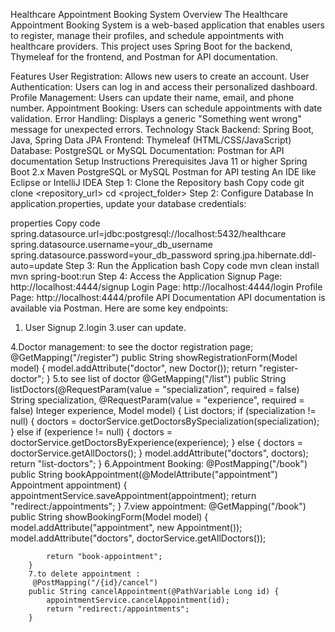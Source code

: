 Healthcare Appointment Booking System
Overview
The Healthcare Appointment Booking System is a web-based application that enables users to register, manage their profiles, and schedule appointments with healthcare providers. This project uses Spring Boot for the backend, Thymeleaf for the frontend, and Postman for API documentation.

Features
User Registration: Allows new users to create an account.
User Authentication: Users can log in and access their personalized dashboard.
Profile Management: Users can update their name, email, and phone number.
Appointment Booking: Users can schedule appointments with date validation.
Error Handling: Displays a generic "Something went wrong" message for unexpected errors.
Technology Stack
Backend: Spring Boot, Java, Spring Data JPA
Frontend: Thymeleaf (HTML/CSS/JavaScript)
Database: PostgreSQL or MySQL
Documentation: Postman for API documentation
Setup Instructions
Prerequisites
Java 11 or higher
Spring Boot 2.x
Maven
PostgreSQL or MySQL
Postman for API testing
An IDE like Eclipse or IntelliJ IDEA
Step 1: Clone the Repository
bash
Copy code
git clone <repository_url>
cd <project_folder>
Step 2: Configure Database
In application.properties, update your database credentials:

properties
Copy code
spring.datasource.url=jdbc:postgresql://localhost:5432/healthcare
spring.datasource.username=your_db_username
spring.datasource.password=your_db_password
spring.jpa.hibernate.ddl-auto=update
Step 3: Run the Application
bash
Copy code
mvn clean install
mvn spring-boot:run
Step 4: Access the Application
Signup Page: http://localhost:4444/signup
Login Page: http://localhost:4444/login
Profile Page: http://localhost:4444/profile
API Documentation
API documentation is available via Postman. Here are some key endpoints:

1. User Signup
2.login
3.user can update.

4.Doctor management:
to see the doctor registration page;
@GetMapping("/register")
	public String showRegistrationForm(Model model) {
	    model.addAttribute("doctor", new Doctor());
	    return "register-doctor";
	}
	5.to see list of doctor
	 @GetMapping("/list")
    public String listDoctors(@RequestParam(value = "specialization", required = false) String specialization,
                              @RequestParam(value = "experience", required = false) Integer experience,
                              Model model) {
        List<Doctor> doctors;
        if (specialization != null) {
            doctors = doctorService.getDoctorsBySpecialization(specialization);
        } else if (experience != null) {
            doctors = doctorService.getDoctorsByExperience(experience);
        } else {
            doctors = doctorService.getAllDoctors();
        }
        model.addAttribute("doctors", doctors);
        return "list-doctors";
    }
    6.Appointment Booking:
    @PostMapping("/book")
	    public String bookAppointment(@ModelAttribute("appointment") Appointment appointment) {
	        appointmentService.saveAppointment(appointment);
	        return "redirect:/appointments"; 
	    }
	    7.view appointment:
	     @GetMapping("/book")
	    public String showBookingForm(Model model) {
	        model.addAttribute("appointment", new Appointment());
	        model.addAttribute("doctors", doctorService.getAllDoctors()); 
	        
	        return "book-appointment";
	    }
	    7.to delete appointment :
	     @PostMapping("/{id}/cancel")
	    public String cancelAppointment(@PathVariable Long id) {
	        appointmentService.cancelAppointment(id);
	        return "redirect:/appointments"; 
	    }